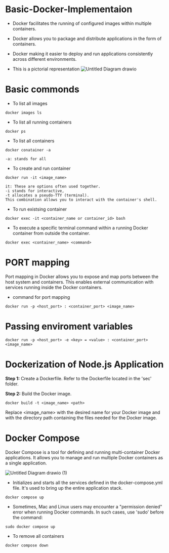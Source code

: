 # Basic-Docker-Implementaion

* Docker facilitates the running of configured images within multiple containers.
* Docker allows you to package and distribute applications in the form of containers.
* Docker making it easier to deploy and run applications consistently across different environments.

* This is a pictorial representation
![Untitled Diagram drawio](https://github.com/NishantSatere/Basic-Docker-Implementaion/assets/100207648/0f291c18-1f09-4e31-8ac7-55c54bdb8d05)

# Basic commonds

* To list all images
```docker
docker images ls
```

* To list all running containers
``` docker
docker ps
```
* To list all containers
```docker
docker conatainer -a

-a: stands for all
```

* To create and run container
```docker
docker run -it <image_name>

it: These are options often used together.
-i stands for interactive,
-t allocates a pseudo-TTY (terminal).
This combination allows you to interact with the container's shell.
```
* To run existsing container
```docker
docker exec -it <container_name or container_id> bash
```
* To execute a specific terminal command within a running Docker container from outside the container.
```docker
docker exec <container_name> <command>
```

# PORT mapping

Port mapping in Docker allows you to expose and map ports between the host system and containers. This enables external communication with services running inside the Docker containers. 

* command for port mapping
```docker
docker run -p <host_port> : <container_port> <image_name>
```

# Passing enviroment variables
```docker
docker run -p <host_port> -e <key> = <value> : <container_port> <image_name>
```

# Dockerization of Node.js Application

**Step 1:** Create a Dockerfile. Refer to the Dockerfile located in the 'sec' folder.

**Step 2:** Build the Docker image.

```docker
docker build -t <image_name> <path>
```
Replace <image_name> with the desired name for your Docker image and <path> with the directory path containing the files needed for the Docker image.

# Docker Compose

Docker Compose is a tool for defining and running multi-container Docker applications. It allows you to manage and run multiple Docker containers as a single application.


![Untitled Diagram drawio (1)](https://github.com/NishantSatere/Basic-Docker-Implementaion/assets/100207648/548b0878-bd45-4a3b-b59e-edfef3661be2)

*  Initializes and starts all the services defined in the docker-compose.yml file. It's used to bring up the entire application stack.
```docker
docker compose up
```

* Sometimes, Mac and Linux users may encounter a "permission denied" error when running Docker commands. In such cases, use 'sudo' before the command:
```docker
sudo docker compose up
```

* To remove all containers
```docker
docker compose down
```
